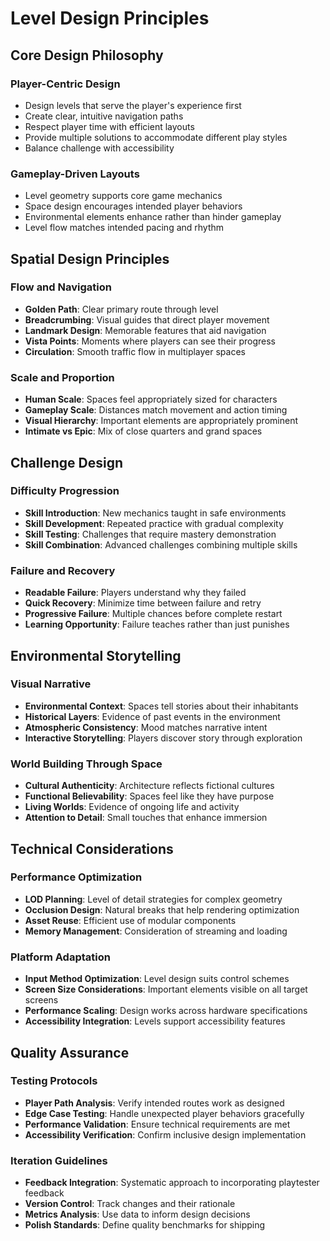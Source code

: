 # Level Design Principles

## Core Design Philosophy

### Player-Centric Design

- Design levels that serve the player's experience first
- Create clear, intuitive navigation paths
- Respect player time with efficient layouts
- Provide multiple solutions to accommodate different play styles
- Balance challenge with accessibility

### Gameplay-Driven Layouts

- Level geometry supports core game mechanics
- Space design encourages intended player behaviors
- Environmental elements enhance rather than hinder gameplay
- Level flow matches intended pacing and rhythm

## Spatial Design Principles

### Flow and Navigation

- **Golden Path**: Clear primary route through level
- **Breadcrumbing**: Visual guides that direct player movement
- **Landmark Design**: Memorable features that aid navigation
- **Vista Points**: Moments where players can see their progress
- **Circulation**: Smooth traffic flow in multiplayer spaces

### Scale and Proportion

- **Human Scale**: Spaces feel appropriately sized for characters
- **Gameplay Scale**: Distances match movement and action timing
- **Visual Hierarchy**: Important elements are appropriately prominent
- **Intimate vs Epic**: Mix of close quarters and grand spaces

## Challenge Design

### Difficulty Progression

- **Skill Introduction**: New mechanics taught in safe environments
- **Skill Development**: Repeated practice with gradual complexity
- **Skill Testing**: Challenges that require mastery demonstration
- **Skill Combination**: Advanced challenges combining multiple skills

### Failure and Recovery

- **Readable Failure**: Players understand why they failed
- **Quick Recovery**: Minimize time between failure and retry
- **Progressive Failure**: Multiple chances before complete restart
- **Learning Opportunity**: Failure teaches rather than just punishes

## Environmental Storytelling

### Visual Narrative

- **Environmental Context**: Spaces tell stories about their inhabitants
- **Historical Layers**: Evidence of past events in the environment
- **Atmospheric Consistency**: Mood matches narrative intent
- **Interactive Storytelling**: Players discover story through exploration

### World Building Through Space

- **Cultural Authenticity**: Architecture reflects fictional cultures
- **Functional Believability**: Spaces feel like they have purpose
- **Living Worlds**: Evidence of ongoing life and activity
- **Attention to Detail**: Small touches that enhance immersion

## Technical Considerations

### Performance Optimization

- **LOD Planning**: Level of detail strategies for complex geometry
- **Occlusion Design**: Natural breaks that help rendering optimization
- **Asset Reuse**: Efficient use of modular components
- **Memory Management**: Consideration of streaming and loading

### Platform Adaptation

- **Input Method Optimization**: Level design suits control schemes
- **Screen Size Considerations**: Important elements visible on all target screens
- **Performance Scaling**: Design works across hardware specifications
- **Accessibility Integration**: Levels support accessibility features

## Quality Assurance

### Testing Protocols

- **Player Path Analysis**: Verify intended routes work as designed
- **Edge Case Testing**: Handle unexpected player behaviors gracefully
- **Performance Validation**: Ensure technical requirements are met
- **Accessibility Verification**: Confirm inclusive design implementation

### Iteration Guidelines

- **Feedback Integration**: Systematic approach to incorporating playtester feedback
- **Version Control**: Track changes and their rationale
- **Metrics Analysis**: Use data to inform design decisions
- **Polish Standards**: Define quality benchmarks for shipping
